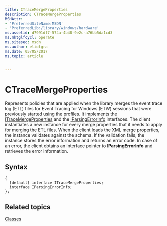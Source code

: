 ```yaml
---
title: CTraceMergeProperties
description: CTraceMergeProperties
MSHAttr:
- 'PreferredSiteName:MSDN'
- 'PreferredLib:/library/windows/hardware'
ms.assetid: d7991df7-574a-4b48-9e2c-a76bb5da1cd3
ms.mktglfcycl: operate
ms.sitesec: msdn
ms.author: eliotgra
ms.date: 05/05/2017
ms.topic: article


---
```


# CTraceMergeProperties


Represents policies that are applied when the library merges the event trace log (ETL) files for Event Tracing for Windows (ETW) sessions that were previously started using the profiles. It implements the [ITraceMergeProperties](itracemergeproperties.md) and the [IParsingErrorInfo](iparsingerrorinfo.md) interfaces. The client instantiates a new instance for every merge properties that it needs to apply for merging the ETL files. When the client loads the XML merge properties, the instance validates against the schema. If the validation fails, the instance stores the error information and returns an error code. In case of an error, the client obtains an interface pointer to **IParsingErrorInfo** and retrieves the error information.

## Syntax


```
{
  [default] interface ITraceMergeProperties;
  interface IParsingErrorInfo;
};
```

## Related topics


[Classes](classes.md)

 

 







